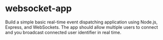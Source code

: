 # websocket-app
Build a simple basic real-time event dispatching application using Node.js, Express, and WebSockets. The app should allow multiple users to connect and you broadcast connected user identifier in real time.
